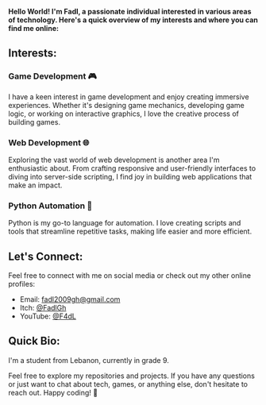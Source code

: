 
**Hello World! I'm Fadl, a passionate individual interested in various areas of technology. Here's a quick overview of my interests and where you can find me online:**

## Interests:

### Game Development 🎮
I have a keen interest in game development and enjoy creating immersive experiences. Whether it's designing game mechanics, developing game logic, or working on interactive graphics, I love the creative process of building games.

### Web Development 🌐
Exploring the vast world of web development is another area I'm enthusiastic about. From crafting responsive and user-friendly interfaces to diving into server-side scripting, I find joy in building web applications that make an impact.

### Python Automation 🐍
Python is my go-to language for automation. I love creating scripts and tools that streamline repetitive tasks, making life easier and more efficient.

## Let's Connect:

Feel free to connect with me on social media or check out my other online profiles:

- Email: fadl2009gh@gmail.com
- Itch: [@FadlGh](https://fadlgh.itch.io)
- YouTube: [@F4dL](https://www.youtube.com/@fadl2009gh/featured)

## Quick Bio:

I'm a student from Lebanon, currently in grade 9.

Feel free to explore my repositories and projects. If you have any questions or just want to chat about tech, games, or anything else, don't hesitate to reach out. Happy coding! 🚀
